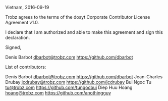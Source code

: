 Vietnam, 2016-09-19

Trobz agrees to the terms of the dosyt Corporate Contributor License
Agreement v1.0.

I declare that I am authorized and able to make this agreement and sign this
declaration.

Signed,

Denis Barbot dbarbot@trobz.com https://github.com/dbarbot

List of contributors:

Denis Barbot dbarbot@trobz.com https://github.com/dbarbot
Jean-Charles Drubay jcdrubay@trobz.com https://github.com/jcdrubay
Bui Ngoc Tu tu@trobz.com https://github.com/tungocbui
Diep Huu Hoang hoang@trobz.com https://github.com/anothingguy
